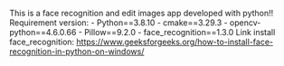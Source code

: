 This is a face recognition and edit images app developed with python!!
Requirement version:
    - Python==3.8.10
    - cmake==3.29.3
    - opencv-python==4.6.0.66
    - Pillow==9.2.0
    - face_recognition==1.3.0
Link install face_recognition:
    https://www.geeksforgeeks.org/how-to-install-face-recognition-in-python-on-windows/